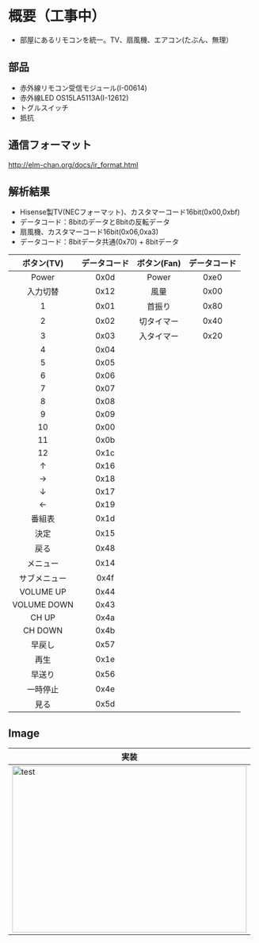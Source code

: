 # 概要（工事中）
* 部屋にあるリモコンを統一。TV、扇風機、エアコン(たぶん、無理）

## 部品
* 赤外線リモコン受信モジュール(I-00614)
* 赤外線LED OS15LA5113A(I-12612)
* トグルスイッチ
* 抵抗

## 通信フォーマット
http://elm-chan.org/docs/ir_format.html


## 解析結果
* Hisense製TV(NECフォーマット)、カスタマーコード16bit(0x00,0xbf)
* データコード：8bitのデータと8bitの反転データ
* 扇風機、カスタマーコード16bit(0x06,0xa3)
* データコード：8bitデータ共通(0x70) + 8bitデータ  

|ボタン(TV)|データコード|ボタン(Fan)|データコード|
|:---:|:---:|:---:|:---:|
|Power|0x0d|Power|0xe0|
|入力切替|0x12|風量|0x00|
|1|0x01|首振り|0x80|
|2|0x02|切タイマー|0x40|
|3|0x03|入タイマー|0x20|
|4|0x04|
|5|0x05|
|6|0x06|
|7|0x07|
|8|0x08|
|9|0x09|
|10|0x00|
|11|0x0b|
|12|0x1c|
|↑|0x16|
|→|0x18|
|↓|0x17|
|←|0x19|
|番組表|0x1d|
|決定|0x15|
|戻る|0x48|
|メニュー|0x14|
|サブメニュー|0x4f|
|VOLUME UP|0x44|
|VOLUME DOWN|0x43|
|CH UP|0x4a|
|CH DOWN|0x4b|
|早戻し|0x57|
|再生|0x1e|
|早送り|0x56|
|一時停止|0x4e|
|見る|0x5d|


## Image
|実装|
|---|
|<img src="" alt="test" title="test" width="473" height="336">|



